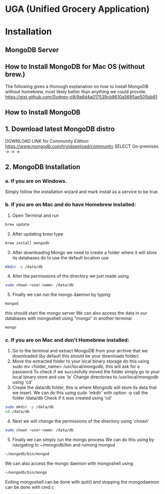 # UGA (Unified Grocery Application)

# Installation
## MongoDB Server

## How to Install MongoDB for Mac OS (without brew.)
The following gives a thorough explanation on how to install MongoDB without homebrew, most likely better than anything we could provide.
https://gist.github.com/Sydney-o9/9a6d4a017539cb8610a5695ae505bb61

## How to Install MongoDB

## 1. Download latest MongoDB distro
DOWNLOAD LINK for Community Edition: https://www.mongodb.com/try/download/community
SELECT On-premises -> <Newest Version> -> <Your OS> -> <Your Prefered Arhiving format>

## 2. MongoDB Installation
### a. If you are on Windows.
Simply follow the installation wizard and mark install as a service to be true.
### b. If you are on Mac and do have Homebrew installed:
  1. Open Terminal and run 
  ```sh
  brew update
  ```
  2. After updating brew type 
  ```sh
  brew install mongodb
  ```
  3. After downloading Mongo we need to create a folder where it will store its databases do to use the default location use
  ```sh
  mkdir -p /data/db
  ```
  4. Alter the permissions of the directory we just made using
  ```sh
  sudo chown <user-name> /data/db
  ```
  5. Finally we can run the mongo daemon by typing
  ```sh
  mongod
  ```
  this should start the mongo server
  We can also access the data in our databases with mongoshell using "mongo" in another terminal
  ```sh
  mongo
  ```
  
### c. If you are on Mac and don't Homebrew installed:
  1.  Go to the terminal and extract MongoDB from your archive that we downloaded (by default this should be your downloads folder)
  2.  Move the extracted folder to your local binary storage do this using sudo mv <folder_name> /usr/local/mongodb, this will ask for a password  To check if we succesfully moved the folder simply go to your local binary store and use 'ls'  Change directories to /usr/local/mongodb using 'cd'  
  3.  Create the data/db folder, this is where Mongodb will store its data that we insert.  We can do this using sudo 'mkdir' with option -p call the folder /data/db  Check if it was created using 'cd'
  ```sh
  sudo mkdir -p /data/db
  cd /data/db
  ```
  4.  Next we will change the permissions of the directory using 'chown'  
  ```sh
  sudo chown <user-name> /data/db
  ```
  5.  Finally we can simply run the mongo process 
  We can do this using by navigating to ~/mongodb/bin and running mongod
  ```sh
  ~/mongodb/bin/mongod
  ```
  We can also access the mongo daemon with mongoshell using
  ```sh
  ~/mongodb/bin/mongo
  ```
  Exiting mongoshell can be done with quit() and stopping the mongodaemon can be done with cmd c

  
  

  
  
  
  
